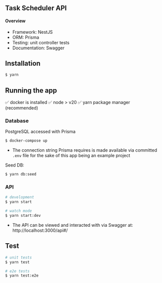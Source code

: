 ## Task Scheduler API

#### Overview

- Framework: NestJS
- ORM: Prisma
- Testing:  unit controller tests 
- Documentation: Swagger

## Installation

```bash
$ yarn
```

## Running the app
✅ docker is installed
✅ node > v20
✅ yarn package manager (recommended)


### Database
PostgreSQL accessed with Prisma
```bash
$ docker-compose up
```
- The connection string Prisma requires is made available via committed `.env` file for the sake of this app being an example project

Seed DB:

```bash
$ yarn db:seed
```

### API

```bash
# development
$ yarn start

# watch mode
$ yarn start:dev
```
- The API can be viewed and interacted with via Swagger at: http://localhost:3000/api#/

## Test

```bash
# unit tests
$ yarn test

# e2e tests
$ yarn test:e2e

```
